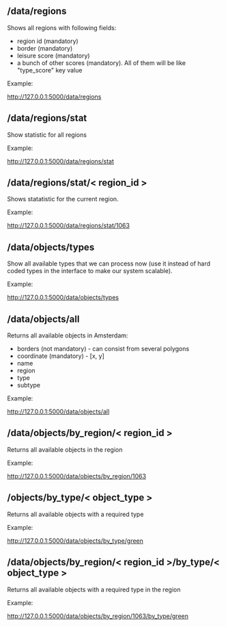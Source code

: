 ## /data/regions

Shows all regions with following fields:

- region id (mandatory)
- border (mandatory)
- leisure score (mandatory)
- a bunch of other scores (mandatory). All of them will be like "type_score" key value

Example:

http://127.0.0.1:5000/data/regions

## /data/regions/stat

Show statistic for all regions

Example:

http://127.0.0.1:5000/data/regions/stat

## /data/regions/stat/< region_id >

Shows statatistic for the current region.

Example:

http://127.0.0.1:5000/data/regions/stat/1063

## /data/objects/types

Show all available types that we can process now (use it instead of hard coded types in the interface to make our system scalable).

Example:

http://127.0.0.1:5000/data/objects/types

## /data/objects/all

Returns all available objects in Amsterdam:

- borders (not mandatory) - can consist from several polygons
- coordinate (mandatory) - [x, y]
- name
- region
- type
- subtype

Example:

http://127.0.0.1:5000/data/objects/all

## /data/objects/by_region/< region_id >

Returns all available objects in the region

Example:

http://127.0.0.1:5000/data/objects/by_region/1063

## /objects/by_type/< object_type >

Returns all available objects with a required type

Example:

http://127.0.0.1:5000/data/objects/by_type/green

## /data/objects/by_region/< region_id >/by_type/< object_type >

Returns all available objects with a required type in the region

Example:

http://127.0.0.1:5000/data/objects/by_region/1063/by_type/green
